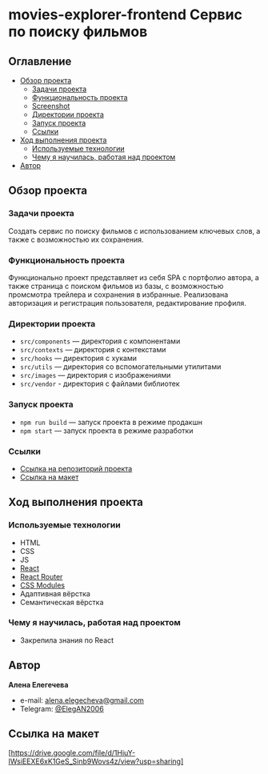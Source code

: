# movies-explorer-frontend Сервис по поиску фильмов

## Оглавление

- [Обзор проекта](#обзор-проекта)
  - [Задачи проекта](#задачи-проекта)
  - [Функциональность проекта](#функциональность-проекта)
  - [Screenshot](#screenshot)
  - [Директории проекта](#директории-проекта)
  - [Запуск проекта](#запуск-проекта)
  - [Ссылки](#ссылки)
- [Ход выполнения проекта](#ход-выполнения-проекта)
  - [Используемые технологии](#используемые-технологии)
  - [Чему я научилась, работая над проектом](#чему-я-научилась-работая-над-проектом)
- [Автор](#автор)

## Обзор проекта

### Задачи проекта

Создать сервис по поиску фильмов с использованием ключевых слов, а также с возможностью их сохранения.

### Функциональность проекта

Функционально проект представляет из себя SPA с портфолио автора, а также страница с поиском фильмов из базы, с возможностью промсмотра трейлера и сохранения в избранные. Реализована авторизация и регистрация пользователя, редактирование профиля.

### Директории проекта

- `src/components` — директория с компонентами
- `src/contexts` — директория с контекстами
- `src/hooks` — директория с хуками
- `src/utils` — директория со вспомогательными утилитами
- `src/images` — директория с изображениями
- `src/vendor` - директория с файлами библиотек

### Запуск проекта

- `npm run build` — запуск проекта в режиме продакшн
- `npm start` — запуск проекта в режиме разработки

### Ссылки

- [Ссылка на репозиторий проекта](https://github.com/AlenaElegecheva/movies-explorer-frontend)
- [Ссылка на макет](https://drive.google.com/file/d/1HiuY-IWsiEEXE6xK1GeS_Sinb9Wovs4z/view?usp=sharing)

## Ход выполнения проекта

### Используемые технологии

- HTML
- CSS
- JS
- [React](https://react.dev/)
- [React Router](https://reactrouter.com/en/main)
- [CSS Modules](https://create-react-app.dev)
- Адаптивная вёрстка
- Семантическая вёрстка

### Чему я научилась, работая над проектом

- Закрепила знания по React

## Автор

**Алена Елегечева**

- e-mail: [alena.elegecheva@gmail.com](mailto:alena.elegecheva@gmail.com)
- Telegram: [@ElegAN2006](https://t.me/ElegAN2006)

## Ссылка на макет 
[https://drive.google.com/file/d/1HiuY-IWsiEEXE6xK1GeS_Sinb9Wovs4z/view?usp=sharing] 

